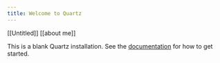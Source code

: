```yaml
---
title: Welcome to Quartz
---
```

[[Untitled]]
[[about me]]

This is a blank Quartz installation.
See the [documentation](https://quartz.jzhao.xyz) for how to get started.
